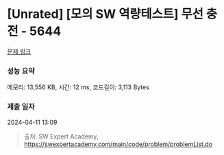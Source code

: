# [Unrated] [모의 SW 역량테스트] 무선 충전 - 5644 

[문제 링크](https://swexpertacademy.com/main/code/problem/problemDetail.do?contestProbId=AWXRDL1aeugDFAUo) 

### 성능 요약

메모리: 13,556 KB, 시간: 12 ms, 코드길이: 3,113 Bytes

### 제출 일자

2024-04-11 13:09



> 출처: SW Expert Academy, https://swexpertacademy.com/main/code/problem/problemList.do